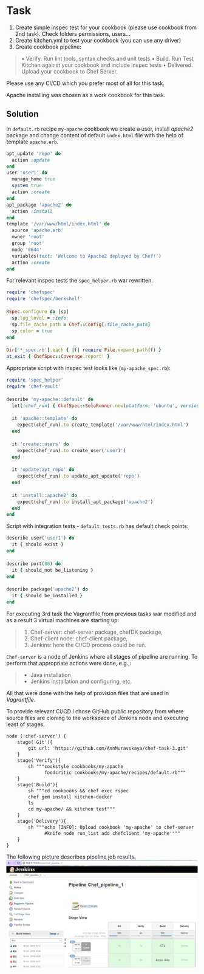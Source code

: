 # Task
1) Create simple inspec test for your cookbook (please use cookbook from 2nd task). Check folders permissions, users…
2) Create kitchen.yml to test your cookbook (you can use any driver)
3) Create cookbook pipeline:
> •	Verify. Run lint tools, syntax checks and unit tests
> •	Build. Run Test Kitchen against your cookbook and include inspec tests
> •	Delivered. Upload your cookbook to Chef Server.

Please use any CI/CD which you prefer most of all for this task.

Apache installing was chosen as a work cookbook for this task.

## Solution

In `default.rb` recipe `my-apache` cookbook we create a user, install *apache2* package and change content of default `index.html` file with the help of template `apache.erb`.

 ```ruby
 apt_update 'repo' do
   action :update
 end
 user 'user1' do
   manage_home true
   system true
   action :create
 end
 apt_package 'apache2' do
   action :install
 end
 template '/var/www/html/index.html' do
   source 'apache.erb'
   owner 'root'
   group 'root'
   mode '0644'
   variables(text: 'Welcome to Apache2 deployed by Chef!')
   action :create
 end
```
For relevant inspec tests the `spec_helper.rb` war rewritten.

 ```ruby
 require 'chefspec'
 require 'chefspec/berkshelf'

 RSpec.configure do |sp|
   sp.log_level = :info
   sp.file_cache_path = Chef::Config[:file_cache_path]
   sp.color = true
 end

 Dir['*_spec.rb'].each { |f| require File.expand_path(f) }
 at_exit { ChefSpec::Coverage.report! }
```

Appropriate script with inspec test looks like (`my-apache_spec.rb`):

 ```ruby
 require 'spec_helper'
 require 'chef-vault'

 describe 'my-apache::default' do
   let(:chef_run) { ChefSpec::SoloRunner.new(platform: 'ubuntu', version: '16.04').converge(described_recipe) }

   it 'apache::template' do
     expect(chef_run).to create_template('/var/www/html/index.html')
   end

   it 'create::users' do
     expect(chef_run).to create_user('user1')
   end

   it 'update:apt_repo' do
     expect(chef_run).to update_apt_update('repo')
   end

   it 'install::apache2' do
     expect(chef_run).to install_apt_package('apache2')
   end
 end
```

Script with integration tests - `default_tests.rb` has default check points:

 ```ruby
 describe user('user1') do
   it { should exist }
 end

 describe port(80) do
   it { should_not be_listening }
 end

 describe package('apache2') do
   it { should be_installed }
 end
```

For executing 3rd task the Vagrantfile from previous tasks war modified and as a result 3 virtual machines are starting up:
> 1. Chef-server: chef-server package, chefDK package,
> 2. Chef-client node: chef-client package,
> 3. Jenkins: here the CI/CD process could be run.

`Chef-server` is a node of Jenkins where all stages of pipeline are running.
To perform that appropriate actions were done, e.g.,:
 > - Java installation
 > - Jenkins installation and configuring, etc.

All that were done with the help of provision files that are used in *Vagrantfile*.

To provide relevant CI/CD I chose GitHub public repository from where source files are cloning to the workspace of Jenkins node and executing least of stages.

 ```
 node ('chef-server') {
     stage('Git'){
         git url: 'https://github.com/AnnMuravskaya/chef-task-3.git'    
     }
     stage('Verify'){
         sh """cookstyle cookbooks/my-apache
               foodcritic cookbooks/my-apache/recipes/default.rb"""
     }
     stage('Build'){
         sh """cd cookbooks && chef exec rspec
         chef gem install kitchen-docker
         ls
         cd my-apache/ && kitchen test"""
     }
     stage('Delivery'){
         sh """echo [INFO]: Upload cookbook 'my-apache' to chef-server
               #knife node run_list add chefclient 'my-apache'"""
     }
 }
```

The following picture describes pipeline job results.
![picture](pipe-jen.PNG)

